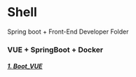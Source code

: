 # Shell

Spring boot + Front-End Developer Folder

### VUE + SpringBoot + Docker

##### [1. Boot_VUE](./Boot_VUE)
